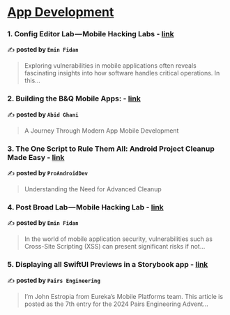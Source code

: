 
<h1><a href=https://medium.com/tag/mobile-app-development/recommended target="_blank" rel="noopener noreferrer">App Development</a></h1>
<h3>1. Config Editor Lab — Mobile Hacking Labs - <a href="https://medium.com/@eminf.egitim/config-editor-lab-mobile-hacking-labs-55c8ccdd074f" target="_blank" rel="noopener noreferrer">link</a></h3>

✍️ **posted by `Emin Fidan`**

<blockquote>Exploring vulnerabilities in mobile applications often reveals fascinating insights into how software handles critical operations. In this…</blockquote>

<h3>2. Building the B&Q Mobile Apps: - <a href="https://medium.com/@abid.ghani/building-the-b-q-mobile-apps-ce69ab593797" target="_blank" rel="noopener noreferrer">link</a></h3>

✍️ **posted by `Abid Ghani`**

<blockquote>A Journey Through Modern App Mobile Development</blockquote>

<h3>3. The One Script to Rule Them All: Android Project Cleanup Made Easy - <a href="https://medium.com/proandroiddev/the-one-script-to-rule-them-all-android-project-cleanup-made-easy-mac-linux-c6df9b4c2bea" target="_blank" rel="noopener noreferrer">link</a></h3>

✍️ **posted by `ProAndroidDev`**

<blockquote>Understanding the Need for Advanced Cleanup</blockquote>

<h3>4. Post Broad Lab — Mobile Hacking Lab - <a href="https://medium.com/@eminf.egitim/post-broad-lab-mobile-hacking-lab-122976a08dd0" target="_blank" rel="noopener noreferrer">link</a></h3>

✍️ **posted by `Emin Fidan`**

<blockquote>In the world of mobile application security, vulnerabilities such as Cross-Site Scripting (XSS) can present significant risks if not…</blockquote>

<h3>5. Displaying all SwiftUI Previews in a Storybook app - <a href="https://medium.com/eureka-engineering/displaying-all-swiftui-previews-in-a-storybook-app-1dd8e925d777" target="_blank" rel="noopener noreferrer">link</a></h3>

✍️ **posted by `Pairs Engineering`**

<blockquote>I’m John Estropia from Eureka’s Mobile Platforms team. This article is posted as the 7th entry for the 2024 Pairs Engineering Advent…</blockquote>

